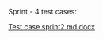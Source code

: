 
Sprint - 4 test cases:

        
[Test case sprint2.md.docx](https://github.com/va362/cs684-SlackAttack-UI/files/11313344/Test.case.sprint2.md.docx)


